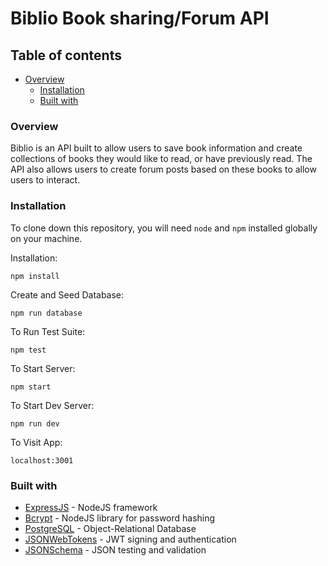 # Biblio Book sharing/Forum API

## Table of contents

- [Overview](#overview)
  - [Installation](#installation)
  - [Built with](#built-with)

### Overview

Biblio is an API built to allow users to save book information and create collections of books they would like to read,
or have previously read. The API also allows users to create forum posts based on these books to allow users to interact.

### Installation

To clone down this repository, you will need `node` and `npm` installed globally on your machine.  

Installation:

`npm install`  

Create and Seed Database:

`npm run database`

To Run Test Suite:  

`npm test`  

To Start Server:

`npm start`

To Start Dev Server:

`npm run dev`  

To Visit App:

`localhost:3001`  

### Built with

- [ExpressJS](https://expressjs.com/) - NodeJS framework
- [Bcrypt](https://www.npmjs.com/package/bcrypt) - NodeJS library for password hashing
- [PostgreSQL](https://www.postgresql.org/) - Object-Relational Database
- [JSONWebTokens](https://www.npmjs.com/package/jsonwebtoken) - JWT signing and authentication
- [JSONSchema](https://json-schema.org/) - JSON testing and validation
